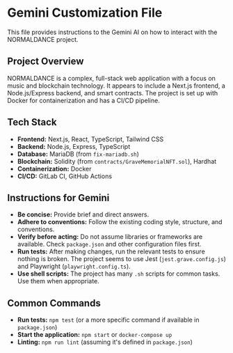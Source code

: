 # Gemini Customization File

This file provides instructions to the Gemini AI on how to interact with the NORMALDANCE project.

## Project Overview

NORMALDANCE is a complex, full-stack web application with a focus on music and blockchain technology. It appears to include a Next.js frontend, a Node.js/Express backend, and smart contracts. The project is set up with Docker for containerization and has a CI/CD pipeline.

## Tech Stack

*   **Frontend:** Next.js, React, TypeScript, Tailwind CSS
*   **Backend:** Node.js, Express, TypeScript
*   **Database:** MariaDB (from `fix-mariadb.sh`)
*   **Blockchain:** Solidity (from `contracts/GraveMemorialNFT.sol`), Hardhat
*   **Containerization:** Docker
*   **CI/CD:** GitLab CI, GitHub Actions

## Instructions for Gemini

*   **Be concise:** Provide brief and direct answers.
*   **Adhere to conventions:** Follow the existing coding style, structure, and conventions.
*   **Verify before acting:** Do not assume libraries or frameworks are available. Check `package.json` and other configuration files first.
*   **Run tests:** After making changes, run the relevant tests to ensure nothing is broken. The project seems to use Jest (`jest.grave.config.js`) and Playwright (`playwright.config.ts`).
*   **Use shell scripts:** The project has many `.sh` scripts for common tasks. Use them when appropriate.

## Common Commands

*   **Run tests:** `npm test` (or a more specific command if available in `package.json`)
*   **Start the application:** `npm start` or `docker-compose up`
*   **Linting:** `npm run lint` (assuming it's defined in `package.json`)

